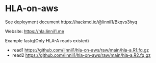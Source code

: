# HLA-on-aws

See deployment document https://hackmd.io/@linnil1/Bkqvs3hyq

Website: https://hla.linnil1.me

Example fastq(Only HLA-A reads existed)
* read1 https://github.com/linnil1/hla-on-aws/raw/main/hla-a.R1.fq.gz
* read2 https://github.com/linnil1/hla-on-aws/raw/main/hla-a.R2.fq.gz
